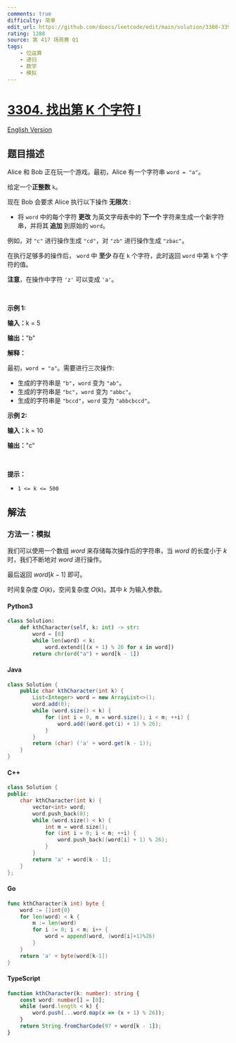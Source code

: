 ```yaml
---
comments: true
difficulty: 简单
edit_url: https://github.com/doocs/leetcode/edit/main/solution/3300-3399/3304.Find%20the%20K-th%20Character%20in%20String%20Game%20I/README.md
rating: 1288
source: 第 417 场周赛 Q1
tags:
    - 位运算
    - 递归
    - 数学
    - 模拟
---
```


<!-- problem:start -->

# [3304. 找出第 K 个字符 I](https://leetcode.cn/problems/find-the-k-th-character-in-string-game-i)

[English Version](/solution/3300-3399/3304.Find%20the%20K-th%20Character%20in%20String%20Game%20I/README_EN.md)

## 题目描述

<!-- description:start -->

<p>Alice 和 Bob 正在玩一个游戏。最初，Alice 有一个字符串 <code>word = "a"</code>。</p>

<p>给定一个<strong>正整数</strong> <code>k</code>。</p>

<p>现在 Bob 会要求 Alice 执行以下操作<strong> 无限次 </strong>:</p>

<ul>
	<li>将 <code>word</code> 中的每个字符<strong> 更改 </strong>为英文字母表中的<strong> 下一个 </strong>字符来生成一个新字符串，并将其<strong> 追加 </strong>到原始的 <code>word</code>。</li>
</ul>

<p>例如，对 <code>"c"</code> 进行操作生成 <code>"cd"</code>，对 <code>"zb"</code> 进行操作生成 <code>"zbac"</code>。</p>

<p>在执行足够多的操作后， <code>word</code> 中 <strong>至少 </strong>存在 <code>k</code> 个字符，此时返回 <code>word</code> 中第 <code>k</code> 个字符的值。</p>

<p><strong>注意</strong>，在操作中字符 <code>'z'</code> 可以变成 <code>'a'</code>。</p>

<p>&nbsp;</p>

<p><strong class="example">示例 1:</strong></p>

<div class="example-block">
<p><strong>输入：</strong><span class="example-io">k = 5</span></p>

<p><strong>输出：</strong><span class="example-io">"b"</span></p>

<p><strong>解释：</strong></p>

<p>最初，<code>word = "a"</code>。需要进行三次操作:</p>

<ul>
	<li>生成的字符串是 <code>"b"</code>，<code>word</code> 变为 <code>"ab"</code>。</li>
	<li>生成的字符串是 <code>"bc"</code>，<code>word</code> 变为 <code>"abbc"</code>。</li>
	<li>生成的字符串是 <code>"bccd"</code>，<code>word</code> 变为 <code>"abbcbccd"</code>。</li>
</ul>
</div>

<p><strong class="example">示例 2:</strong></p>

<div class="example-block">
<p><strong>输入：</strong><span class="example-io">k = 10</span></p>

<p><strong>输出：</strong><span class="example-io">"c"</span></p>
</div>

<p>&nbsp;</p>

<p><strong>提示：</strong></p>

<ul>
	<li><code>1 &lt;= k &lt;= 500</code></li>
</ul>

<!-- description:end -->

## 解法

<!-- solution:start -->

### 方法一：模拟

我们可以使用一个数组 $\textit{word}$ 来存储每次操作后的字符串，当 $\textit{word}$ 的长度小于 $k$ 时，我们不断地对 $\textit{word}$ 进行操作。

最后返回 $\textit{word}[k - 1]$ 即可。

时间复杂度 $O(k)$，空间复杂度 $O(k)$。其中 $k$ 为输入参数。

<!-- tabs:start -->

#### Python3

```python
class Solution:
    def kthCharacter(self, k: int) -> str:
        word = [0]
        while len(word) < k:
            word.extend([(x + 1) % 26 for x in word])
        return chr(ord("a") + word[k - 1])
```

#### Java

```java
class Solution {
    public char kthCharacter(int k) {
        List<Integer> word = new ArrayList<>();
        word.add(0);
        while (word.size() < k) {
            for (int i = 0, m = word.size(); i < m; ++i) {
                word.add((word.get(i) + 1) % 26);
            }
        }
        return (char) ('a' + word.get(k - 1));
    }
}
```

#### C++

```cpp
class Solution {
public:
    char kthCharacter(int k) {
        vector<int> word;
        word.push_back(0);
        while (word.size() < k) {
            int m = word.size();
            for (int i = 0; i < m; ++i) {
                word.push_back((word[i] + 1) % 26);
            }
        }
        return 'a' + word[k - 1];
    }
};
```

#### Go

```go
func kthCharacter(k int) byte {
	word := []int{0}
	for len(word) < k {
		m := len(word)
		for i := 0; i < m; i++ {
			word = append(word, (word[i]+1)%26)
		}
	}
	return 'a' + byte(word[k-1])
}
```

#### TypeScript

```ts
function kthCharacter(k: number): string {
    const word: number[] = [0];
    while (word.length < k) {
        word.push(...word.map(x => (x + 1) % 26));
    }
    return String.fromCharCode(97 + word[k - 1]);
}
```

<!-- tabs:end -->

<!-- solution:end -->

<!-- problem:end -->
